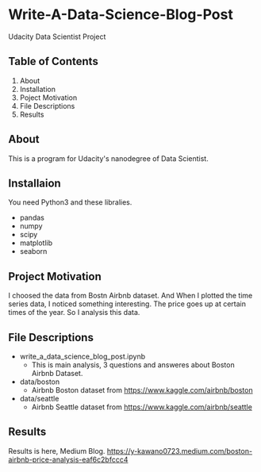 # Write-A-Data-Science-Blog-Post
Udacity Data Scientist Project

## Table of Contents
1. About
2. Installation
3. Poject Motivation
4. File Descriptions
5. Results

## About
This is a program for Udacity's nanodegree of Data Scientist.

## Installaion
You need Python3 and these libralies.
* pandas
* numpy
* scipy
* matplotlib
* seaborn

## Project Motivation
I choosed the data from Bostn Airbnb dataset.
And When I plotted the time series data, I noticed something interesting.
The price goes up at certain times of the year.
So I analysis this data.

## File Descriptions
* write_a_data_science_blog_post.ipynb
  * This is main analysis, 3 questions and answeres about Boston Airbnb Dataset.
* data/boston
  * Airbnb Boston dataset from https://www.kaggle.com/airbnb/boston
* data/seattle
  * Airbnb Seattle dataset from https://www.kaggle.com/airbnb/seattle

## Results
Results is here, Medium Blog.
https://y-kawano0723.medium.com/boston-airbnb-price-analysis-eaf6c2bfccc4
